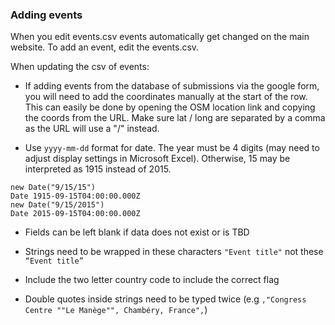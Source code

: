 ### Adding events

When you edit events.csv events automatically get changed on the main website. To add an event, edit the events.csv.

When updating the csv of events:

- If adding events from the database of submissions via the google form, you will need to add the coordinates manually at the start of the row. This can easily be done by opening the OSM location link and copying the coords from the URL. Make sure lat / long are separated by a comma as the URL will use a "/" instead.

- Use `yyyy-mm-dd` format for date. The year must be 4 digits (may need to adjust display settings in Microsoft Excel). Otherwise, 15 may be interpreted as 1915 instead of 2015.

```
new Date("9/15/15")
Date 1915-09-15T04:00:00.000Z
new Date("9/15/2015")
Date 2015-09-15T04:00:00.000Z
```
- Fields can be left blank if data does not exist or is TBD

- Strings need to be wrapped in these characters `"Event title"` not these `“Event title”`

- Include the two letter country code to include the correct flag

- Double quotes inside strings need to be typed twice (e.g `,"Congress Centre ""Le Manège"", Chambéry, France",`)
